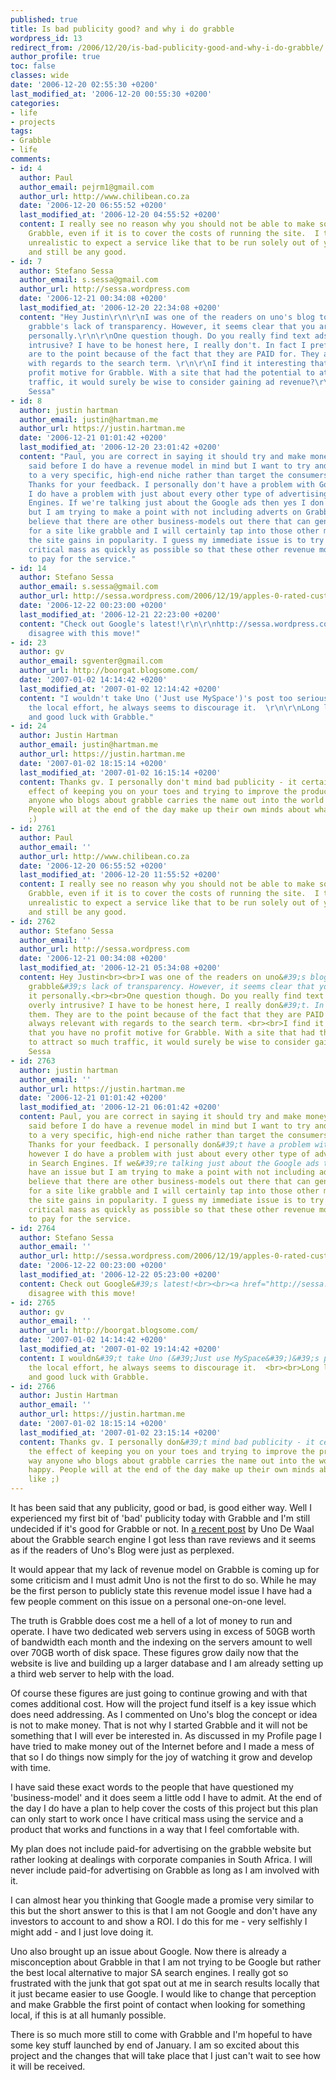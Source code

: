 ```yaml
---
published: true
title: Is bad publicity good? and why i do grabble
wordpress_id: 13
redirect_from: /2006/12/20/is-bad-publicity-good-and-why-i-do-grabble/
author_profile: true
toc: false
classes: wide
date: '2006-12-20 02:55:30 +0200'
last_modified_at: '2006-12-20 00:55:30 +0200'
categories:
- life
- projects
tags:
- Grabble
- life
comments:
- id: 4
  author: Paul
  author_email: pejrm1@gmail.com
  author_url: http://www.chilibean.co.za
  date: '2006-12-20 06:55:52 +0200'
  last_modified_at: '2006-12-20 04:55:52 +0200'
  content: I really see no reason why you should not be able to make some money with
    Grabble, even if it is to cover the costs of running the site.  I think it is
    unrealistic to expect a service like that to be run solely out of your own pocket
    and still be any good.
- id: 7
  author: Stefano Sessa
  author_email: s.sessa@gmail.com
  author_url: http://sessa.wordpress.com
  date: '2006-12-21 00:34:08 +0200'
  last_modified_at: '2006-12-20 22:34:08 +0200'
  content: "Hey Justin\r\n\r\nI was one of the readers on uno's blog to criticise
    grabble's lack of transparency. However, it seems clear that you are funding it
    personally.\r\n\r\nOne question though. Do you really find text ads to be so overly
    intrusive? I have to be honest here, I really don't. In fact I prefer them. They
    are to the point because of the fact that they are PAID for. They are always relevant
    with regards to the search term. \r\n\r\nI find it interesting that you have no
    profit motive for Grabble. With a site that had the potential to attract so much
    traffic, it would surely be wise to consider gaining ad revenue?\r\n\r\nRegards\r\nStefano
    Sessa"
- id: 8
  author: justin hartman
  author_email: justin@hartman.me
  author_url: https://justin.hartman.me
  date: '2006-12-21 01:01:42 +0200'
  last_modified_at: '2006-12-20 23:01:42 +0200'
  content: "Paul, you are correct in saying it should try and make money. As I've
    said before I do have a revenue model in mind but I want to try and keep this
    to a very specific, high-end niche rather than target the consumers.\r\n\r\nStefano,
    Thanks for your feedback. I personally don't have a problem with Google ads however
    I do have a problem with just about every other type of advertising model in Search
    Engines. If we're talking just about the Google ads then yes I don't have an issue
    but I am trying to make a point with not including adverts on Grabble.\r\n\r\nI
    believe that there are other business-models out there that can generate revenue
    for a site like grabble and I will certainly tap into those other markets once
    the site gains in popularity. I guess my immediate issue is to try and build up
    critical mass as quickly as possible so that these other revenue models can start
    to pay for the service."
- id: 14
  author: Stefano Sessa
  author_email: s.sessa@gmail.com
  author_url: http://sessa.wordpress.com/2006/12/19/apples-0-rated-customer-care/
  date: '2006-12-22 00:23:00 +0200'
  last_modified_at: '2006-12-21 22:23:00 +0200'
  content: "Check out Google's latest!\r\n\r\nhttp://sessa.wordpress.com/2006/12/21/googles-tip-blatantly-deceptive/\r\n\r\nI
    disagree with this move!"
- id: 23
  author: gv
  author_email: sgventer@gmail.com
  author_url: http://boorgat.blogsome.com/
  date: '2007-01-02 14:14:42 +0200'
  last_modified_at: '2007-01-02 12:14:42 +0200'
  content: "I wouldn't take Uno ('Just use MySpace')'s post too seriously.  Whatever
    the local effort, he always seems to discourage it.  \r\n\r\nLong live competition,
    and good luck with Grabble."
- id: 24
  author: Justin Hartman
  author_email: justin@hartman.me
  author_url: https://justin.hartman.me
  date: '2007-01-02 18:15:14 +0200'
  last_modified_at: '2007-01-02 16:15:14 +0200'
  content: Thanks gv. I personally don't mind bad publicity - it certainly has the
    effect of keeping you on your toes and trying to improve the product. Either way
    anyone who blogs about grabble carries the name out into the world and I'm happy.
    People will at the end of the day make up their own minds about what they like
    ;)
- id: 2761
  author: Paul
  author_email: ''
  author_url: http://www.chilibean.co.za
  date: '2006-12-20 06:55:52 +0200'
  last_modified_at: '2006-12-20 11:55:52 +0200'
  content: I really see no reason why you should not be able to make some money with
    Grabble, even if it is to cover the costs of running the site.  I think it is
    unrealistic to expect a service like that to be run solely out of your own pocket
    and still be any good.
- id: 2762
  author: Stefano Sessa
  author_email: ''
  author_url: http://sessa.wordpress.com
  date: '2006-12-21 00:34:08 +0200'
  last_modified_at: '2006-12-21 05:34:08 +0200'
  content: Hey Justin<br><br>I was one of the readers on uno&#39;s blog to criticise
    grabble&#39;s lack of transparency. However, it seems clear that you are funding
    it personally.<br><br>One question though. Do you really find text ads to be so
    overly intrusive? I have to be honest here, I really don&#39;t. In fact I prefer
    them. They are to the point because of the fact that they are PAID for. They are
    always relevant with regards to the search term. <br><br>I find it interesting
    that you have no profit motive for Grabble. With a site that had the potential
    to attract so much traffic, it would surely be wise to consider gaining ad revenue?<br><br>Regards<br>Stefano
    Sessa
- id: 2763
  author: justin hartman
  author_email: ''
  author_url: https://justin.hartman.me
  date: '2006-12-21 01:01:42 +0200'
  last_modified_at: '2006-12-21 06:01:42 +0200'
  content: Paul, you are correct in saying it should try and make money. As I&#39;ve
    said before I do have a revenue model in mind but I want to try and keep this
    to a very specific, high-end niche rather than target the consumers.<br><br>Stefano,
    Thanks for your feedback. I personally don&#39;t have a problem with Google ads
    however I do have a problem with just about every other type of advertising model
    in Search Engines. If we&#39;re talking just about the Google ads then yes I don&#39;t
    have an issue but I am trying to make a point with not including adverts on Grabble.<br><br>I
    believe that there are other business-models out there that can generate revenue
    for a site like grabble and I will certainly tap into those other markets once
    the site gains in popularity. I guess my immediate issue is to try and build up
    critical mass as quickly as possible so that these other revenue models can start
    to pay for the service.
- id: 2764
  author: Stefano Sessa
  author_email: ''
  author_url: http://sessa.wordpress.com/2006/12/19/apples-0-rated-customer-care/
  date: '2006-12-22 00:23:00 +0200'
  last_modified_at: '2006-12-22 05:23:00 +0200'
  content: Check out Google&#39;s latest!<br><br><a href="http://sessa.wordpress.com/2006/12/21/googles-tip-blatantly-deceptive/">http://sessa.wordpress.com/2006/12/21/googles-t...</a><br><br>I
    disagree with this move!
- id: 2765
  author: gv
  author_email: ''
  author_url: http://boorgat.blogsome.com/
  date: '2007-01-02 14:14:42 +0200'
  last_modified_at: '2007-01-02 19:14:42 +0200'
  content: I wouldn&#39;t take Uno (&#39;Just use MySpace&#39;)&#39;s post too seriously.  Whatever
    the local effort, he always seems to discourage it.  <br><br>Long live competition,
    and good luck with Grabble.
- id: 2766
  author: Justin Hartman
  author_email: ''
  author_url: https://justin.hartman.me
  date: '2007-01-02 18:15:14 +0200'
  last_modified_at: '2007-01-02 23:15:14 +0200'
  content: Thanks gv. I personally don&#39;t mind bad publicity - it certainly has
    the effect of keeping you on your toes and trying to improve the product. Either
    way anyone who blogs about grabble carries the name out into the world and I&#39;m
    happy. People will at the end of the day make up their own minds about what they
    like ;)
---
```

It has been said that any publicity, good or bad, is good either way. Well I experienced my first bit of 'bad' publicity today with Grabble and I'm still undecided if it's good for Grabble or not. In <a href="http://unodewaal.wordpress.com/2006/12/09/grabblecoza/">a recent post</a> by Uno De Waal about the Grabble search engine I got less than rave reviews and it seems as if the readers of Uno's Blog were just as perplexed.

It would appear that my lack of revenue model on Grabble is coming up for some criticism and I must admit Uno is not the first to do so. While he may be the first person to publicly state this revenue model issue I have had a few people comment on this issue on a personal one-on-one level.

The truth is Grabble does cost me a hell of a lot of money to run and operate. I have two dedicated web servers using in excess of 50GB worth of bandwidth each month and the indexing on the servers amount to well over 70GB worth of disk space. These figures grow daily now that the website is live and building up a larger database and I am already setting up a third web server to help with the load.

Of course these figures are just going to continue growing and with that comes additional cost. How will the project fund itself is a key issue which does need addressing. As I commented on Uno's blog the concept or idea is not to make money. That is not why I started Grabble and it will not be something that I will ever be interested in. As discussed in my Profile page I have tried to make money out of the Internet before and I made a mess of that so I do things now simply for the joy of watching it grow and develop with time.

I have said these exact words to the people that have questioned my 'business-model' and it does seem a little odd I have to admit. At the end of the day I do have a plan to help cover the costs of this project but this plan can only start to work once I have critical mass using the service and a product that works and functions in a way that I feel comfortable with.

My plan does not include paid-for advertising on the grabble website but rather looking at dealings with corporate companies in South Africa. I will never include paid-for advertising on Grabble as long as I am involved with it.

I can almost hear you thinking that Google made a promise very similar to this but the short answer to this is that I am not Google and don't have any investors to account to and show a ROI. I do this for me - very selfishly I might add - and I just love doing it.

Uno also brought up an issue about Google. Now there is already a misconception about Grabble in that I am not trying to be Google but rather the best local alternative to major SA search engines. I really got so frustrated with the junk that got spat out at me in search results locally that it just became easier to use Google. I would like to change that perception and make Grabble the first point of contact when looking for something local, if this is at all humanly possible.

There is so much more still to come with Grabble and I'm hopeful to have some key stuff launched by end of January. I am so excited about this project and the changes that will take place that I just can't wait to see how it will be received.
